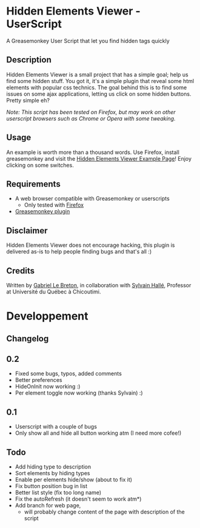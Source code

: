 Hidden Elements Viewer - UserScript
===================================

A Greasemonkey User Script that let you find hidden tags quickly

Description
-----------

Hidden Elements Viewer is a small project that has a simple goal; help us find some hidden stuff. You got it, it's a simple plugin that reveal some html elements with popular css technics. The goal behind this is to find some issues on some ajax applications, letting us click on some hidden buttons. Pretty simple eh?

<i>Note: This script has been tested on Firefox, but may work on other userscript browsers such as Chrome or Opera with some tweaking.</i>

Usage
-----

An example is worth more than a thousand words. Use Firefox, install greasemonkey and visit the [Hidden Elements Viewer Example Page](http://gableroux.github.com/Hidden-Elements-Viewer-UserScript/example/)! Enjoy clicking on some switches.

Requirements
------------

* A web browser compatible with Greasemonkey or userscripts
  * Only tested with [Firefox](http://www.mozilla.org/firefox/)
* [Greasemonkey plugin](http://www.greasespot.net/)

Disclaimer
----------

Hidden Elements Viewer does not encourage hacking, this plugin is delivered as-is to help people finding bugs and that's all :)

Credits
-------

Written by [Gabriel Le Breton](http://www.gableroux.com), in collaboration with [Sylvain Hallé](http://www.leduotang.com/sylvain/), Professor at Université du Québec à Chicoutimi.

Developpement
=============

Changelog
---------

## 0.2

* Fixed some bugs, typos, added comments
* Better preferences
* HideOnInit now working :)
* Per element toggle now working (thanks Sylvain) :)

## 0.1

* Userscript with a couple of bugs
* Only show all and hide all button working atm (I need more cofee!)

Todo
----

* Add hiding type to description
* Sort elements by hiding types
* Enable per elements hide/show (about to fix it)
* Fix button position bug in list
* Better list style (fix too long name)
* Fix the autoRefresh (it doesn't seem to work atm*)
* Add branch for web page,
    * will probably change content of the page with description of the script